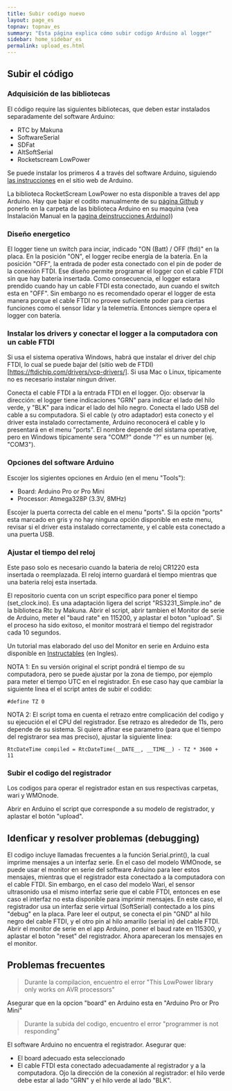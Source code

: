 ```yaml
---
title: Subir codigo nuevo
layout: page_es
topnav: topnav_es
summary: "Esta página explica cómo subir codigo Arduino al logger"
sidebar: home_sidebar_es
permalink: upload_es.html
---
```


## Subir el código

### Adquisición de las bibliotecas

El código require las siguientes bibliotecas, que deben estar instalados separadamente del software Arduino:

* RTC by Makuna
* SoftwareSerial
* SDFat
* AltSoftSerial
* Rocketscream LowPower

Se puede instalar los primeros 4 a través del software Arduino, siguiendo [las instrucciones](https://www.arduino.cc/en/Guide/Libraries) en el sitio web de Arduino.

La biblioteca RocketScream LowPower no esta disponible a traves del app Arduino. Hay que bajar el codito manualmente de su [página Github](https://github.com/rocketscream/Low-Power) y ponerlo en la carpeta de las biblioteca Arduino en su maquina (vea Instalación Manual en la [pagina deinstrucciones Arduino](https://www.arduino.cc/en/Guide/Libraries)))

### Diseño energetico

El logger tiene un switch para inciar, indicado "ON (Batt) / OFF (ftdi)" en la placa. En la posición "ON", el logger recibe energía de la batería. En la posición "OFF", la entrada de poder esta conectado con el pin de poder de la conexión FTDI. Ese diseño permite programar el logger con el cable FTDI sin que hay batería insertada. Como consecuencia, el logger estara prendido cuando hay un cable FTDI esta conectado, aun cuando el switch esta en "OFF". Sin embargo no es recomendado operar el logger de esta manera porque el cable FTDI no provee suficiente poder para ciertas funciones como el sensor lidar y la telemetría. Entonces siempre opera el logger con batería.

### Instalar los drivers y conectar el logger a la computadora con un cable FTDI

Si usa el sistema operativa Windows, habrá que instalar el driver del chip FTDI, lo cual se puede bajar del (sitio web de FTDI)[https://ftdichip.com/drivers/vcp-drivers/]. Si usa Mac o Linux, típicamente no es necesario instalar ningun driver.

Conecta el cable FTDI a la entrada FTDI en el logger. Ojo: observar la dirección: el logger tiene indicaciones "GRN" para indicar el lado del hilo verde, y "BLK" para indicar el lado del hilo negro. Conecta el lado USB del cable a su computadora. Si el cable (y otro adaptador) esta conecto y el driver esta instalado correctamente, Arduino reconocerá el cable y lo presentará en el menu "ports". El nombre depende del sistama operative, pero en Windows típicamente sera "COM?" donde "?" es un number (ej. "COM3").

### Opciones del software Arduino

Escojer los sigientes opciones en Arduio (en el menu "Tools"):

* Board: Arduino Pro or Pro Mini
* Processor: Atmega328P (3.3V, 8MHz)

Escojer la puerta correcta del cable en el menu "ports". Si la opción "ports" esta marcado en gris y no hay ninguna opción disponible en este menu, revisar si el driver esta instalado correctamente, y el cable esta conectado a una puerta USB.

### Ajustar el tiempo del reloj

Este paso solo es necesario cuando la bateria de reloj CR1220 esta insertada o reemplazada. El reloj interno guardará el tiempo mientras que una bateria reloj esta insertada.

El repositorio cuenta con un script específico para poner el tiempo (set_clock.ino). Es una adaptación ligera del script "RS3231_Simple.ino" de la biblioteca Rtc by Makuna. Abrir el script, abrir tambien el Monitor de serie de Arduino, meter el "baud rate" en 115200, y aplastar el boton "upload". Si el proceso ha sido exitoso, el monitor mostrará el tiempo del registrador cada 10 segundos.

Un tutorial mas elaborado del uso del Monitor en serie en Arduino esta disponible en [Instructables](https://www.instructables.com/id/HOW-TO-use-the-ARDUINO-SERIAL-MONITOR/) (en Ingles).

NOTA 1: En su versión original el script pondrá el tiempo de su computadora, pero se puede ajustar por la zona de tiempo, por ejemplo para meter el tiempo UTC en el registrador. En ese caso hay que cambiar la siguiente linea el el script antes de subir el codido:

`#define TZ 0`

NOTA 2: El script toma en cuenta el retrazo entre complicación del codigo y su ejecución el el CPU del registrador. Ese retrazo es alrededor de 11s, pero depende de su sistema. Si quiere afinar ese parametro (para que el tiempo del registraror sea mas preciso), ajustar la siguiente linea:

`RtcDateTime compiled = RtcDateTime(__DATE__, __TIME__) - TZ * 3600 + 11`

### Subir el codigo del registrador

Los codigos para operar el registrador estan en sus respectivas carpetas, wari y WMOnode.

Abrir en Arduino el script que corresponde a su modelo de registrador, y aplastar el botón "upload".

## Idenficar y resolver problemas (debugging)

El codigo incluye llamadas frecuentes a la función Serial.print(), la cual imprime mensajes a un interfaz serie. En el caso del modelo WMOnode, se puede usar el monitor en serie del software Arduino para leer estos mensajes, mientras que el registrador esta conectado a la computadora con el cable FTDI. Sin embargo, en el caso del modelo Wari, el sensor ultrasonido usa el mismo interfaz serie que el cable FTDI, entonces en ese caso el interfaz no esta disponible para imprimir mensajes. En este caso, el registrador usa un interfaz serie virtual (SoftSerial) contectado a los pins "debug" en la placa. Pare leer el output, se conecta el pin "GND" al hilo negro del cable FTDI, y el otro pin al hilo amarillo (serial in) del cable FTDI. Abrir el monitor de serie en el app Arduino, poner el baud rate en 115300, y aplastar el boton "reset" del registrador. Ahora apareceran los mensajes en el monitor.


## Problemas frecuentes

> Durante la compilacion, encuentro el error "This LowPower library only works on AVR processors"

Asegurar que en la opcion "board" en Arduino esta en "Arduino Pro or Pro Mini"

> Durante la subida del codigo, encuentro el error "programmer is not responding"

El software Arduino no encuentra el registrador. Asegurar que:
- El board adecuado esta seleccionado
- El cable FTDI esta conectado adecuadamente al registrador y a la computadora. Ojo la dirección de la conexión al registrador: el hilo verde debe estar al lado "GRN" y el hilo verde al lado "BLK".


